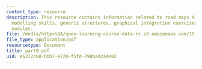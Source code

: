 ```yaml
---
content_type: resource
description: This resource contains information related to road maps 9, improving
  modelling skills, generic structures, graphical integration exercises and computer
  modules.
file: /media/https%3A/open-learning-course-data-rc.s3.amazonaws.com/15-988-system-dynamics-self-study-fall-1998-spring-1999/e6372c60bbb7e720f5fd798badca4e82_part9.pdf
file_type: application/pdf
resourcetype: Document
title: part9.pdf
uid: e6372c60-bbb7-e720-f5fd-798badca4e82
---
```

